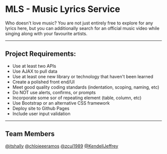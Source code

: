 # MLS - Music Lyrics Service


Who doesn't love music? You are not just entirely free to explore for any lyrics here, but you can additionally search for an official music video while singing along with your favourite artists.


---
## Project Requirements:
- Use at least two APIs
- Use AJAX to pull data
- Use at least one new library or technology that haven't been learned
- Create a polished front end/UI
- Meet good quality coding standards (indentation, scoping, naming, etc)
- Do NOT use alerts, confirms, or prompts
- Incorporate some sor of repeating element (table, column, etc)
- Use Bootstrap or an alternative CSS framework
- Deploy site to Github Pages
- Include user input validation


---
## Team Members
[@itshally](https://github.com/itshally)
[@chloieeeramos](https://github.com/chloieeeramos)
[@zcui1989](https://github.com/zcui1989)
[@KendellJeffrey](https://github.com/KendellJeffrey)